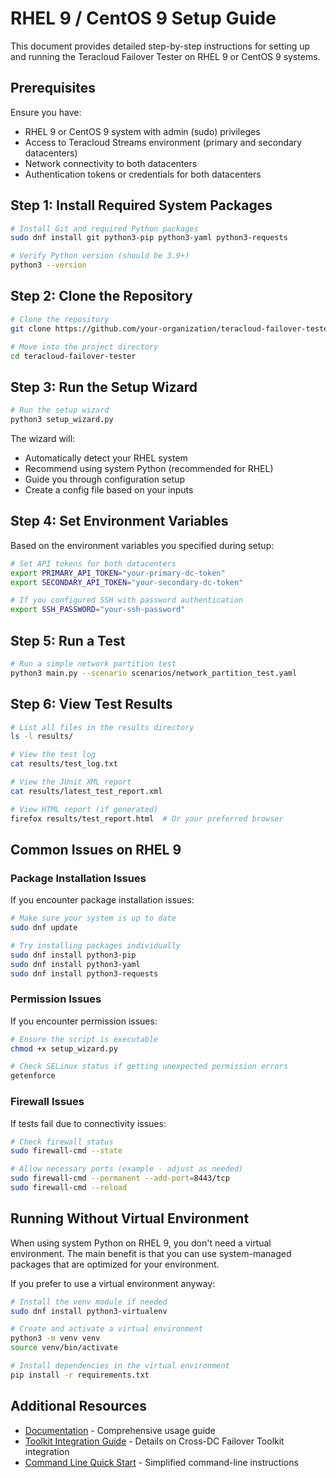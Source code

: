 # RHEL 9 / CentOS 9 Setup Guide

This document provides detailed step-by-step instructions for setting up and running the Teracloud Failover Tester on RHEL 9 or CentOS 9 systems.

## Prerequisites

Ensure you have:

- RHEL 9 or CentOS 9 system with admin (sudo) privileges
- Access to Teracloud Streams environment (primary and secondary datacenters)
- Network connectivity to both datacenters
- Authentication tokens or credentials for both datacenters

## Step 1: Install Required System Packages

```bash
# Install Git and required Python packages
sudo dnf install git python3-pip python3-yaml python3-requests

# Verify Python version (should be 3.9+)
python3 --version
```

## Step 2: Clone the Repository

```bash
# Clone the repository
git clone https://github.com/your-organization/teracloud-failover-tester.git

# Move into the project directory
cd teracloud-failover-tester
```

## Step 3: Run the Setup Wizard

```bash
# Run the setup wizard
python3 setup_wizard.py
```

The wizard will:
- Automatically detect your RHEL system
- Recommend using system Python (recommended for RHEL)
- Guide you through configuration setup
- Create a config file based on your inputs

## Step 4: Set Environment Variables

Based on the environment variables you specified during setup:

```bash
# Set API tokens for both datacenters
export PRIMARY_API_TOKEN="your-primary-dc-token"
export SECONDARY_API_TOKEN="your-secondary-dc-token"

# If you configured SSH with password authentication
export SSH_PASSWORD="your-ssh-password"
```

## Step 5: Run a Test

```bash
# Run a simple network partition test
python3 main.py --scenario scenarios/network_partition_test.yaml
```

## Step 6: View Test Results

```bash
# List all files in the results directory
ls -l results/

# View the test log
cat results/test_log.txt

# View the JUnit XML report
cat results/latest_test_report.xml

# View HTML report (if generated)
firefox results/test_report.html  # Or your preferred browser
```

## Common Issues on RHEL 9

### Package Installation Issues

If you encounter package installation issues:

```bash
# Make sure your system is up to date
sudo dnf update

# Try installing packages individually
sudo dnf install python3-pip
sudo dnf install python3-yaml
sudo dnf install python3-requests
```

### Permission Issues

If you encounter permission issues:

```bash
# Ensure the script is executable
chmod +x setup_wizard.py

# Check SELinux status if getting unexpected permission errors
getenforce
```

### Firewall Issues

If tests fail due to connectivity issues:

```bash
# Check firewall status
sudo firewall-cmd --state

# Allow necessary ports (example - adjust as needed)
sudo firewall-cmd --permanent --add-port=8443/tcp
sudo firewall-cmd --reload
```

## Running Without Virtual Environment

When using system Python on RHEL 9, you don't need a virtual environment. The main benefit is that you can use system-managed packages that are optimized for your environment.

If you prefer to use a virtual environment anyway:

```bash
# Install the venv module if needed
sudo dnf install python3-virtualenv

# Create and activate a virtual environment
python3 -m venv venv
source venv/bin/activate

# Install dependencies in the virtual environment
pip install -r requirements.txt
```

## Additional Resources

- [Documentation](USAGE.md) - Comprehensive usage guide
- [Toolkit Integration Guide](TOOLKIT_INTEGRATION.md) - Details on Cross-DC Failover Toolkit integration
- [Command Line Quick Start](CONSOLE_USAGE.md) - Simplified command-line instructions